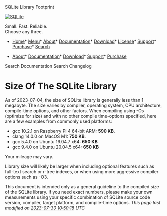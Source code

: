 




SQLite Library Footprint




[![SQLite](images/sqlite370_banner.gif)](index.html)


Small. Fast. Reliable.  
Choose any three.


* [Home](index.html)* [Menu](javascript:void(0))* [About](about.html)* [Documentation](docs.html)* [Download](download.html)* [License](copyright.html)* [Support](support.html)* [Purchase](prosupport.html)* [Search](javascript:void(0))




* [About](about.html)* [Documentation](docs.html)* [Download](download.html)* [Support](support.html)* [Purchase](prosupport.html)






Search Documentation
Search Changelog







# Size Of The SQLite Library



As of 2023\-07\-04, the size of SQLite library is generally less than
1 megabyte. The size varies by compiler, operating system,
CPU architecture, compile\-time options, and other factors. When
compiling using \-Os (optimize for size) and with no other compile
time\-options specified, here are a few examples from commonly used
platforms:


* gcc 10\.2\.1 on Raspberry PI 4 64\-bit ARM: **590 KB**.
* clang 14\.0\.0 on MacOS M1: **750 KB**.
* gcc 5\.4\.0 on Ubuntu 16\.04\.7 x64: **650 KB**
* gcc 9\.4\.0 on Ubuntu 20\.04\.5 x64: **650 KB**



Your mileage may vary.


Library size will likely be larger
when including optional features such as full\-text search or r\-tree indexes,
or when using more aggressive compiler options such as \-O3\.


This document is intended only as a general guideline to the
compiled size of the SQLite library. If you need exact numbers, please
make your own measurements using your specific combination of SQLite
source code version, compiler, target platform, and compile\-time options.
*This page last modified on [2023\-07\-30 10:50:18](https://sqlite.org/docsrc/honeypot) UTC* 










